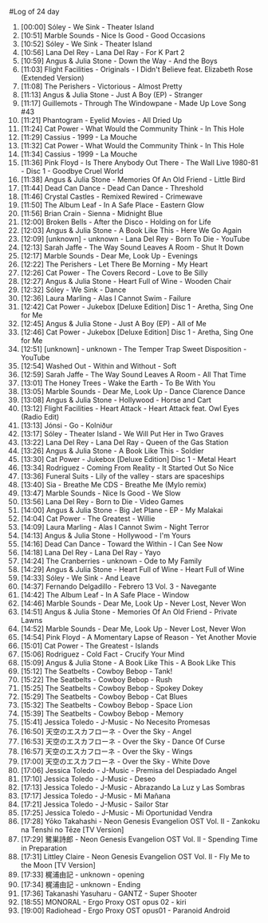 #Log of 24 day

1. [00:00] Sóley - We Sink - Theater Island
1. [10:51] Marble Sounds - Nice Is Good - Good Occasions
1. [10:52] Sóley - We Sink - Theater Island
1. [10:56] Lana Del Rey - Lana Del Ray - For K Part 2
1. [10:59] Angus & Julia Stone - Down the Way - And the Boys
1. [11:03] Flight Facilities - Originals - I Didn't Believe feat. Elizabeth Rose (Extended Version)
1. [11:08] The Perishers - Victorious - Almost Pretty
1. [11:13] Angus & Julia Stone - Just A Boy (EP) - Stranger
1. [11:17] Guillemots - Through The Windowpane - Made Up Love Song #43
1. [11:21] Phantogram - Eyelid Movies - All Dried Up
1. [11:24] Cat Power - What Would the Community Think - In This Hole
1. [11:29] Cassius - 1999 - La Mouche
1. [11:32] Cat Power - What Would the Community Think - In This Hole
1. [11:34] Cassius - 1999 - La Mouche
1. [11:36] Pink Floyd - Is There Anybody Out There - The Wall Live 1980-81 - Disc 1 - Goodbye Cruel World
1. [11:38] Angus & Julia Stone - Memories Of An Old Friend - Little Bird
1. [11:44] Dead Can Dance - Dead Can Dance - Threshold
1. [11:46] Crystal Castles - Remixed Rewired - Crimewave
1. [11:50] The Album Leaf - In A Safe Place - Eastern Glow
1. [11:56] Brian Crain - Sienna - Midnight Blue
1. [12:00] Broken Bells - After the Disco - Holding on for Life
1. [12:03] Angus & Julia Stone - A Book Like This - Here We Go Again
1. [12:09] [unknown] - unknown - Lana Del Rey - Born To Die - YouTube
1. [12:13] Sarah Jaffe - The Way Sound Leaves A Room - Shut It Down
1. [12:17] Marble Sounds - Dear Me, Look Up - Evenings
1. [12:22] The Perishers - Let There Be Morning - My Heart
1. [12:26] Cat Power - The Covers Record - Love to Be Silly
1. [12:27] Angus & Julia Stone - Heart Full of Wine - Wooden Chair
1. [12:32] Sóley - We Sink - Dance
1. [12:36] Laura Marling - Alas I Cannot Swim - Failure
1. [12:42] Cat Power - Jukebox [Deluxe Edition] Disc 1 - Aretha, Sing One for Me
1. [12:45] Angus & Julia Stone - Just A Boy (EP) - All of Me
1. [12:46] Cat Power - Jukebox [Deluxe Edition] Disc 1 - Aretha, Sing One for Me
1. [12:51] [unknown] - unknown - The Temper Trap Sweet Disposition - YouTube
1. [12:54] Washed Out - Within and Without - Soft
1. [12:59] Sarah Jaffe - The Way Sound Leaves A Room - All That Time
1. [13:01] The Honey Trees - Wake the Earth - To Be With You
1. [13:05] Marble Sounds - Dear Me, Look Up - Dance Clarence Dance
1. [13:08] Angus & Julia Stone - Hollywood - Horse and Cart
1. [13:12] Flight Facilities - Heart Attack - Heart Attack feat. Owl Eyes (Radio Edit)
1. [13:13] Jónsi - Go - Kolniður
1. [13:17] Sóley - Theater Island - We Will Put Her in Two Graves
1. [13:22] Lana Del Rey - Lana Del Ray - Queen of the Gas Station
1. [13:26] Angus & Julia Stone - A Book Like This - Soldier
1. [13:30] Cat Power - Jukebox [Deluxe Edition] Disc 1 - Metal Heart
1. [13:34] Rodriguez - Coming From Reality - It Started Out So Nice
1. [13:36] Funeral Suits - Lily of the valley - stars are spaceships
1. [13:40] Sia - Breathe Me CDS - Breathe Me (Mylo remix)
1. [13:47] Marble Sounds - Nice Is Good - We Slow
1. [13:56] Lana Del Rey - Born to Die - Video Games
1. [14:00] Angus & Julia Stone - Big Jet Plane - EP - My Malakai
1. [14:04] Cat Power - The Greatest - Willie
1. [14:09] Laura Marling - Alas I Cannot Swim - Night Terror
1. [14:13] Angus & Julia Stone - Hollywood - I'm Yours
1. [14:16] Dead Can Dance - Toward the Within - I Can See Now
1. [14:18] Lana Del Rey - Lana Del Ray - Yayo
1. [14:24] The Cranberries - unknown - Ode to My Family
1. [14:29] Angus & Julia Stone - Heart Full of Wine - Heart Full of Wine
1. [14:33] Sóley - We Sink - And Leave
1. [14:37] Fernando Delgadillo - Febrero 13 Vol. 3 - Navegante
1. [14:42] The Album Leaf - In A Safe Place - Window
1. [14:46] Marble Sounds - Dear Me, Look Up - Never Lost, Never Won
1. [14:51] Angus & Julia Stone - Memories Of An Old Friend - Private Lawns
1. [14:52] Marble Sounds - Dear Me, Look Up - Never Lost, Never Won
1. [14:54] Pink Floyd - A Momentary Lapse of Reason - Yet Another Movie
1. [15:01] Cat Power - The Greatest - Islands
1. [15:06] Rodriguez - Cold Fact - Crucify Your Mind
1. [15:09] Angus & Julia Stone - A Book Like This - A Book Like This
1. [15:12] The Seatbelts - Cowboy Bebop - Tank!
1. [15:22] The Seatbelts - Cowboy Bebop - Rush
1. [15:25] The Seatbelts - Cowboy Bebop - Spokey Dokey
1. [15:29] The Seatbelts - Cowboy Bebop - Cat Blues
1. [15:32] The Seatbelts - Cowboy Bebop - Space Lion
1. [15:39] The Seatbelts - Cowboy Bebop - Memory
1. [15:41] Jessica Toledo - J-Music - No Necesito Promesas
1. [16:50] 天空のエスカフローネ - Over the Sky - Angel
1. [16:53] 天空のエスカフローネ - Over the Sky - Dance Of Curse
1. [16:57] 天空のエスカフローネ - Over the Sky - Wings
1. [17:00] 天空のエスカフローネ - Over the Sky - White Dove
1. [17:06] Jessica Toledo - J-Music - Premisa del Despiadado Angel
1. [17:10] Jessica Toledo - J-Music - Deseo
1. [17:13] Jessica Toledo - J-Music - Abrazando La Luz y Las Sombras
1. [17:17] Jessica Toledo - J-Music - Mi Mañana
1. [17:21] Jessica Toledo - J-Music - Sailor Star
1. [17:25] Jessica Toledo - J-Music - Mi Oportunidad Vendra
1. [17:28] Yōko Takahashi - Neon Genesis Evangelion OST Vol. II - Zankoku na Tenshi no Tēze [TV Version]
1. [17:29] 鷺巣詩郎 - Neon Genesis Evangelion OST Vol. II - Spending Time in Preparation
1. [17:31] Littley Claire - Neon Genesis Evangelion OST Vol. II - Fly Me to the Moon [TV Version]
1. [17:33] 梶浦由記 - unknown - opening
1. [17:34] 梶浦由記 - unknown - Ending
1. [17:36] Takanashi Yasuharu - GANTZ - Super Shooter
1. [18:55] MONORAL - Ergo Proxy OST opus 02 - kiri
1. [19:00] Radiohead - Ergo Proxy OST opus01 - Paranoid Android
